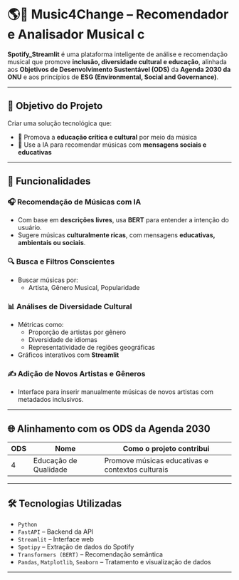 # 🌎🎵 Music4Change – Recomendador e Analisador Musical c

**Spotify_Streamlit** é uma plataforma inteligente de análise e recomendação musical que promove **inclusão, diversidade cultural e educação**, alinhada aos **Objetivos de Desenvolvimento Sustentável (ODS)** da **Agenda 2030 da ONU** e aos princípios de **ESG (Environmental, Social and Governance)**.

---

## 🎯 Objetivo do Projeto

Criar uma solução tecnológica que:

- 🧠 Promova a **educação crítica e cultural** por meio da música
- 🤖 Use a IA para recomendar músicas com **mensagens sociais e educativas**

---

## 🚀 Funcionalidades

### 🎧 Recomendação de Músicas com IA
- Com base em **descrições livres**, usa **BERT** para entender a intenção do usuário.
- Sugere músicas **culturalmente ricas**, com mensagens **educativas, ambientais ou sociais**.

### 🔍 Busca e Filtros Conscientes
- Buscar músicas por:
  - Artista, Gênero Musical, Popularidade

### 📊 Análises de Diversidade Cultural
- Métricas como:
  - Proporção de artistas por gênero
  - Diversidade de idiomas
  - Representatividade de regiões geográficas
- Gráficos interativos com **Streamlit**

### ✍️ Adição de Novos Artistas e Gêneros
- Interface para inserir manualmente músicas de novos artistas com metadados inclusivos.

---

## 🌐 Alinhamento com os ODS da Agenda 2030

| ODS | Nome                                 | Como o projeto contribui |
|-----|--------------------------------------|---------------------------|
| 4   | Educação de Qualidade                | Promove músicas educativas e contextos culturais |


---

## 🛠️ Tecnologias Utilizadas

- `Python`
- `FastAPI` – Backend da API
- `Streamlit` – Interface web
- `Spotipy` – Extração de dados do Spotify
- `Transformers (BERT)` – Recomendação semântica
- `Pandas`, `Matplotlib`, `Seaborn` – Tratamento e visualização de dados

---


